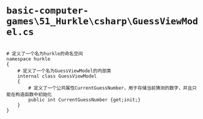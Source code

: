 # `basic-computer-games\51_Hurkle\csharp\GuessViewModel.cs`

```

# 定义了一个名为hurkle的命名空间
namespace hurkle
{
    # 定义了一个名为GuessViewModel的内部类
    internal class GuessViewModel
    {
        # 定义了一个公共属性CurrentGuessNumber，用于存储当前猜测的数字，并且只能在构造函数中初始化
        public int CurrentGuessNumber {get;init;}
    }
}

```